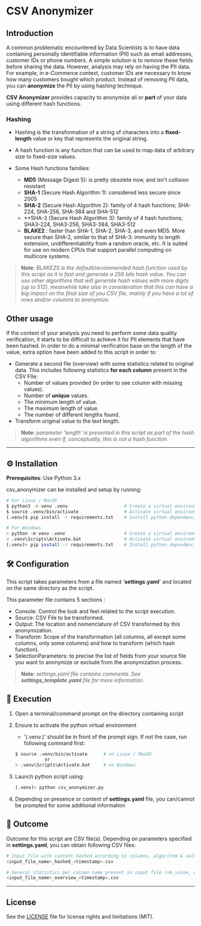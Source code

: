 # CSV Anonymizer

## Introduction

A common problematic encountered by Data Scientists is to have data containing personally identifiable information (PII) such as email addresses, customer IDs or phone numbers.
A simple solution is to remove these fields before sharing the data. However, analysis may rely on having the PII data. For example, in e-Commerce context, customer IDs are necessary to know how many customers bought which product.
Instead of removing PII data, you can **anonymize** the PII by using hashing technique.

**CSV Anonymizer** provides capacity to anonymize all or **part** of your data using different hash functions.

### Hashing

- Hashing is the transformation of a string of characters into a **fixed-length** value or key that represents the original string.

- A hash function is any function that can be used to map data of arbitrary size to fixed-size values.

- Some Hash functions families:

  - **MD5** (Message Digest 5): is pretty obsolete now, and isn't collision resistant
  - **SHA-1** (Secure Hash Algorithm 1): considered less secure since 2005
  - **SHA-2** (Secure Hash Algorithm 2): family of 4 hash functions; SHA-224, SHA-256, SHA-384 and SHA-512
  - **SHA-3 (Secure Hash Algorithm 3): family of 4 hash functions; SHA3-224, SHA3-256, SHA3-384, SHA3-512
  - **BLAKE2** : faster than SHA-1, SHA-2, SHA-3, and even MD5. More secure than SHA-2, similar to that of SHA-3: immunity to length extension, undifferentiability from a random oracle, etc. It is suited for use on modern CPUs that support parallel computing on multicore systems.

>**Note**: *BLAKE2S is the default/recommended hash function used by this script as it is fast and generate a 256 bits hash value.
>You can use other algorithms that will generate hash values with more digits (up to 512), meanwhile take also in consideration that this can have a big impact on the final size of you CSV file, mainly if you have a lot of rows and/or columns to anonymize.*

## Other usage

If the context of your analysis you need to perform some data quality verification, it starts to be difficult to achieve it for PII elements that have been hashed.
In order to do a minimal verification base on the length of the value, extra option have been added to this script in order to:

- Generate a second file (overview) with some statistics related to original data. This includes following statistics **for each column** present in the CSV FIle:
  - Number of values provided (in order to see column with missing values).
  - Number of **unique** values.
  - The minimum length of value.
  - The maximum length of value.
  - The number of different lengths found.
- Transform original value to the text length.

>**Note**: *parameter 'length' is presented in this script as part of the hash algorithms even if, conceptually, this is not a hash function.*

----

## ⚙️ Installation

**Prerequisites**: Use Python 3.x

csv_anonymizer can be installed and setup by running:

```bash
# For Linux / MacOS
$ python3 -m venv .venv                     # Create a virtual environment
$ source .venv/bin/activate                 # Activate virtual environment 
(.venv)$ pip install -r requirements.txt    # Install python dependencies in virtual env.

# For Windows
> python -m venv .venv                      # Create a virtual environment
> .venv\Scripts\Activate.bat                # Activate virtual environment 
(.venv)> pip install -r requirements.txt    # Install python dependencies in virtual env.
```

## 🛠 Configuration

This script takes parameters from a file named '**settings.yaml**' and located on the same directory as the script.

This parameter file contains 5 sections :

- Console: Control the look and feel related to the script execution.
- Source: CSV File to be transformed.
- Output: The location and nomenclature of CSV transformed by this anonymization.
- Transform: Scope of the transformation (all columns, all except some columns, only some columns) and how to transform (which hash function).
- SelectionParameters: to precise the list of fields from your source file you want to anonymize or exclude from the anonymization process.

>**Note**: *settings.yaml file contains comments. See **settings_template.yaml** file for more information.*

## 🏃 Execution

1. Open a terminal/command prompt on the directory containing script
2. Ensure to activate the python virtual environment
   - '(.venv.)' should be in front of the prompt sign. If not the case, run following command first:

    ```bash
    $ source .venv/bin/activate      # on Linux / MacOS
               or    
    > .venv\Scripts\Activate.bat     # on Windows 
    ```

3. Launch python script using:

    ```bash
    (.venv)> python csv_anonymizer.py    
    ```

4. Depending on presence or content of **settings.yaml** file, you can/cannot be prompted for some additional information

## 🔢 Outcome

Outcome for this script are CSV file(s). Depending on parameters specified in **settings.yaml**,  you can obtain following CSV files:

```bash
# Input file with content hashed according to columns, algorithm & salt selected.
<input_file_name>_hashed_<timestamp>.csv

# General statistics per column name present in input file (nb_value, nb_unique_value, min_length, max_length, nb_unique_length)
<input_file_name>_overview_<timestamp>.csv
```

----

## License

See the [LICENSE](LICENSE.md) file for license rights and limitations (MIT).
